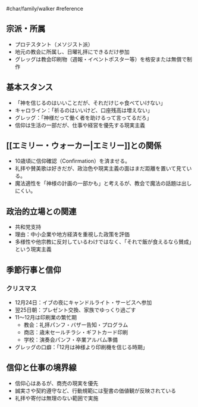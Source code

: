 #char/family/walker #reference
## 宗派・所属
- プロテスタント（メソジスト派）
- 地元の教会に所属し、日曜礼拝にできるだけ参加
- グレッグは教会印刷物（週報・イベントポスター等）を格安または無償で制作

## 基本スタンス
- 「神を信じるのはいいことだが、それだけじゃ食べていけない」
- キャロライン：「祈るのはいいけど、口座残高は増えない」
- グレッグ：「神様だって働く者を助けるって言ってるだろ」
- 信仰は生活の一部だが、仕事や経営を優先する現実主義

## [[エミリー・ウォーカー|エミリー]]との関係
- 10歳頃に信仰確認（Confirmation）を済ませる。
- 礼拝や賛美歌は好きだが、政治色や現実主義の面はまだ距離を置いて見ている。
- 魔法適性を「神様の計画の一部かも」と考えるが、教会で魔法の話題は出しにくい。

## 政治的立場との関連
- 共和党支持
- 理由：中小企業や地方経済を重視した政策を評価
- 多様性や他宗教に反対しているわけではなく、「それで飯が食えるなら賛成」という現実主義

## 季節行事と信仰
### クリスマス
- 12月24日：イブの夜にキャンドルライト・サービスへ参加
- 翌25日朝：プレゼント交換、家族でゆっくり過ごす
- 11〜12月は印刷業の繁忙期
  - 教会：礼拝パンフ・バザー告知・プログラム
  - 商店：歳末セールチラシ・ギフトカード印刷
  - 学校：演奏会パンフ・卒業アルバム準備
- グレッグの口癖：「12月は神様より印刷機を信じる時期」

## 信仰と仕事の境界線
- 信仰心はあるが、商売の現実を優先
- 誠実さや契約遵守など、行動規範には聖書の価値観が反映されている
- 礼拝や寄付は無理のない範囲で実施
